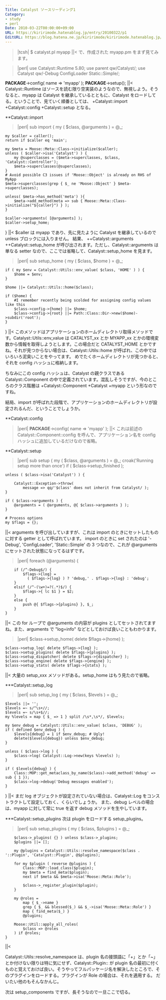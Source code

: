 ```yaml
---
Title: Catalyst ソースリーディング1
Category:
- study
- perl
Date: 2010-03-22T00:00:00+09:00
URL: https://kiririmode.hatenablog.jp/entry/20100322/p1
EditURL: https://blog.hatena.ne.jp/kiririmode/kiririmode.hatenablog.jp/atom/entry/8454420450078212020
---
```


>|tcsh|
$ catalyst.pl myapp
||<
で、作成された myapp.pm をまず見てみます。

>|perl|
use Catalyst::Runtime 5.80;
use parent qw/Catalyst/;
use Catalyst qw/-Debug
                ConfigLoader
                Static::Simple/;

__PACKAGE__->config( name => 'myapp' );
__PACKAGE__->setup();
||<
Catalyst::Runtime はソースを読む限り空実装のようなので、無視しよう。そうなると、myapp は Catalyst を継承しているとともに、Catalyst をロードしてる。ということで、見ていく順番としては、
+Catalyst::import
+Catalyst::config
+Catalyst::setup
となる。

**Catalyst::import

>|perl|
sub import {
    my ( $class, @arguments ) = @_;

    my $caller = caller();
    return if $caller eq 'main';

    my $meta = Moose::Meta::Class->initialize($caller);
    unless ( $caller->isa('Catalyst') ) {
        my @superclasses = ($meta->superclasses, $class, 'Catalyst::Controller');
        $meta->superclasses(@superclasses);
    }
    # Avoid possible C3 issues if 'Moose::Object' is already on RHS of MyApp
    $meta->superclasses(grep { $_ ne 'Moose::Object' } $meta->superclasses);

    unless( $meta->has_method('meta') ){
        $meta->add_method(meta => sub { Moose::Meta::Class->initialize("${caller}") } );
    }

    $caller->arguments( [@arguments] );
    $caller->setup_home;
}
||<
$caller は myapp であり、先に見たように Catalyst を継承しているので unless ブロックには入りません。
結果、
++Catalyst::arguments
++Catalyst::setup_home
が呼び出されます。ただし、Catalyst::arguments は単なる setter なので、ここでは省略して、Catalyst::setup_home を見ます。
>|perl|
sub setup_home {
    my ( $class, $home ) = @_;

    if ( my $env = Catalyst::Utils::env_value( $class, 'HOME' ) ) {
        $home = $env;
    }

    $home ||= Catalyst::Utils::home($class);

    if ($home) {
        #I remember recently being scolded for assigning config values like this
        $class->config->{home} ||= $home;
        $class->config->{root} ||= Path::Class::Dir->new($home)->subdir('root');
    }
}
||<
このメソッドはアプリケーションのホームディレクトリ取得メソッドです。Catalyst::Utils::env_value は CATALYST_xx とか MYAPP_xx とかの環境変数から情報を取得しようとします。この場合だと CATALYST_HOME とかですね。それが見つからない場合は、Catalyst::Utils::home が呼ばれ、この中ではいろいろ泥臭いことをやってます。
めでたくホームディレクトリが見つかると、それを config ハッシュに格納します。

ちなみにこの config ハッシュは、Catalyst の親クラスである Catalyst::Component の中で定義されています。混乱しそうですが、今のところのクラス階層は
+Catalyst::Component
+Catalyst
+myapp
という形なのですね。

結局、import が呼ばれた段階で、アプリケーションのホームディレクトリが設定されるんだ、ということでしょうか。

**Catalyst::config

>|perl|
__PACKAGE__->config( name => 'myapp' );
||<
これは前述の Catalyst::Component::config を呼んで、アプリケーション名を config ハッシュに追加しているだけなので省略。

**Catalyst::setup

>|perl|
sub setup {
    my ( $class, @arguments ) = @_;
    croak('Running setup more than once')
        if ( $class->setup_finished );

    unless ( $class->isa('Catalyst') ) {

        Catalyst::Exception->throw(
            message => qq/'$class' does not inherit from Catalyst/ );
    }

    if ( $class->arguments ) {
        @arguments = ( @arguments, @{ $class->arguments } );
    }

    # Process options
    my $flags = {};
||<
arguments を呼び出していますが、これは import のときにセットしたものに対する getter として呼ばれています。
import のときに set されたのは '-Debug', 'ConfigLoader', 'Static::Simple' の 3 つなので、これが @arguments にセットされた状態になってるはずです。

>|perl|
    foreach (@arguments) {

        if (/^-Debug$/) {
            $flags->{log} =
              ( $flags->{log} ) ? 'debug,' . $flags->{log} : 'debug';
        }
        elsif (/^-(\w+)=?(.*)$/) {
            $flags->{ lc $1 } = $2;
        }
        else {
            push @{ $flags->{plugins} }, $_;
        }
    }
||<
この for ループで @arguments の内容が plugins としてセットされてますね。また、arguments で "log=info" などとしておけば良いこともわかります。

>|perl|
    $class->setup_home( delete $flags->{home} );

    $class->setup_log( delete $flags->{log} );
    $class->setup_plugins( delete $flags->{plugins} );
    $class->setup_dispatcher( delete $flags->{dispatcher} );
    $class->setup_engine( delete $flags->{engine} );
    $class->setup_stats( delete $flags->{stats} );
||<
大量の setup_xxx メソッドがある。setup_home はもう見たので省略。

***Catalyst::setup_log
>|perl|
sub setup_log {
    my ( $class, $levels ) = @_;

    $levels ||= '';
    $levels =~ s/^\s+//;
    $levels =~ s/\s+$//;
    my %levels = map { $_ => 1 } split /\s*,\s*/, $levels;

    my $env_debug = Catalyst::Utils::env_value( $class, 'DEBUG' );
    if ( defined $env_debug ) {
        $levels{debug} = 1 if $env_debug; # Ugly!
        delete($levels{debug}) unless $env_debug;
    }

    unless ( $class->log ) {
        $class->log( Catalyst::Log->new(keys %levels) );
    }

    if ( $levels{debug} ) {
        Class::MOP::get_metaclass_by_name($class)->add_method('debug' => sub { 1 });
        $class->log->debug('Debug messages enabled');
    }
}
||<
まだ log オブジェクトが設定されていない場合は、Catalyst::Log をコンストラクトして設定しておく、くらいでしょうか。
また、debug レベルの場合は、myapp に対して常に true を返す debug メソッドを生やしています。

***Catalyst::setup_plugins
次は plugin をロードする setup_plugins。
>|perl|
    sub setup_plugins {
        my ( $class, $plugins ) = @_;

        $class->_plugins( {} ) unless $class->_plugins;
        $plugins ||= [];

        my @plugins = Catalyst::Utils::resolve_namespace($class . '::Plugin', 'Catalyst::Plugin', @$plugins);

        for my $plugin ( reverse @plugins ) {
            Class::MOP::load_class($plugin);
            my $meta = find_meta($plugin);
            next if $meta && $meta->isa('Moose::Meta::Role');

            $class->_register_plugin($plugin);
        }

        my @roles =
            map { $_->name }
            grep { $_ && blessed($_) && $_->isa('Moose::Meta::Role') }
            map { find_meta($_) }
            @plugins;

        Moose::Util::apply_all_roles(
            $class => @roles
        ) if @roles;
    }
||<

Catalyst::Utils::resolve_namespace は、plugin 名の接頭語に「+」とか「~」とか付けない限りは特に気にせず、Catalyst::Plugin:: が plugin 名の最初に付くものと覚えておけば良い。そうやってフルパッケージ名を解決したところで、そのプラグインをロードする。プラグインが Role の場合は、それを適用する。
だいたい他のもそんなかんじ。

次は setup_components ですが、長そうなので一旦ここで切る。
